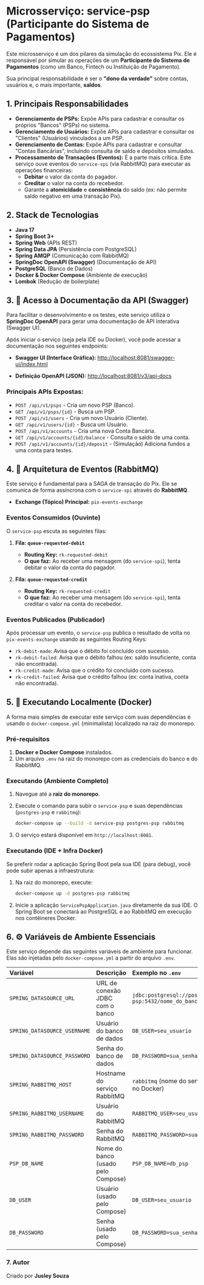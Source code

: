# Microsserviço: service-psp (Participante do Sistema de Pagamentos)

Este microsserviço é um dos pilares da simulação do ecossistema Pix. Ele é responsável por simular as operações de um **Participante do Sistema de Pagamentos** (como um Banco, Fintech ou Instituição de Pagamento).

Sua principal responsabilidade é ser o **"dono da verdade"** sobre contas, usuários e, o mais importante, **saldos**.

## 1. Principais Responsabilidades

* **Gerenciamento de PSPs:** Expõe APIs para cadastrar e consultar os próprios "Bancos" (PSPs) no sistema.
* **Gerenciamento de Usuários:** Expõe APIs para cadastrar e consultar os "Clientes" (Usuários) vinculados a um PSP.
* **Gerenciamento de Contas:** Expõe APIs para cadastrar e consultar "Contas Bancárias", incluindo consulta de saldo e depósitos simulados.
* **Processamento de Transações (Eventos):** É a parte mais crítica. Este serviço ouve eventos do `service-spi` (via RabbitMQ) para executar as operações financeiras:
    * **Debitar** o valor da conta do pagador.
    * **Creditar** o valor na conta do recebedor.
    * Garante a **atomicidade** e **consistência** do saldo (ex: não permite saldo negativo em uma transação Pix).

## 2. Stack de Tecnologias

* **Java 17**
* **Spring Boot 3+**
* **Spring Web** (APIs REST)
* **Spring Data JPA** (Persistência com PostgreSQL)
* **Spring AMQP** (Comunicação com RabbitMQ)
* **SpringDoc OpenAPI (Swagger)** (Documentação de API)
* **PostgreSQL** (Banco de Dados)
* **Docker & Docker Compose** (Ambiente de execução)
* **Lombok** (Redução de boilerplate)

## 3. 🚀 Acesso à Documentação da API (Swagger)

Para facilitar o desenvolvimento e os testes, este serviço utiliza o **SpringDoc OpenAPI** para gerar uma documentação de API interativa (Swagger UI).

Após iniciar o serviço (seja pela IDE ou Docker), você pode acessar a documentação nos seguintes endpoints:

* **Swagger UI (Interface Gráfica):**
  [http://localhost:8081/swagger-ui/index.html](http://localhost:8081/swagger-ui/index.html)

* **Definição OpenAPI (JSON):**
  [http://localhost:8081/v3/api-docs](http://localhost:8081/v3/api-docs)

### Principais APIs Expostas:

* `POST /api/v1/psps` - Cria um novo PSP (Banco).
* `GET /api/v1/psps/{id}` - Busca um PSP.
* `POST /api/v1/users` - Cria um novo Usuário (Cliente).
* `GET /api/v1/users/{id}` - Busca um Usuário.
* `POST /api/v1/accounts` - Cria uma nova Conta Bancária.
* `GET /api/v1/accounts/{id}/balance` - Consulta o saldo de uma conta.
* `POST /api/v1/accounts/{id}/deposit` - (Simulação) Adiciona fundos a uma conta para testes.

## 4. 📨 Arquitetura de Eventos (RabbitMQ)

Este serviço é fundamental para a SAGA de transação do Pix. Ele se comunica de forma assíncrona com o `service-spi` através do **RabbitMQ**.

* **Exchange (Tópico) Principal:** `pix-events-exchange`

### Eventos Consumidos (Ouvinte)

O `service-psp` escuta as seguintes filas:

1.  **Fila: `queue-requested-debit`**
    * **Routing Key:** `rk-requested-debit`
    * **O que faz:** Ao receber uma mensagem (do `service-spi`), tenta debitar o valor da conta do pagador.

2.  **Fila: `queue-requested-credit`**
    * **Routing Key:** `rk-requested-credit`
    * **O que faz:** Ao receber uma mensagem (do `service-spi`), tenta creditar o valor na conta do recebedor.

### Eventos Publicados (Publicador)

Após processar um evento, o `service-psp` publica o resultado de volta no `pix-events-exchange` usando as seguintes Routing Keys:

* `rk-debit-made`: Avisa que o débito foi concluído com sucesso.
* `rk-debit-failed`: Avisa que o débito falhou (ex: saldo insuficiente, conta não encontrada).
* `rk-credit-made`: Avisa que o crédito foi concluído com sucesso.
* `rk-credit-failed`: Avisa que o crédito falhou (ex: conta inativa, conta não encontrada).

## 5. 🐳 Executando Localmente (Docker)

A forma mais simples de executar este serviço com suas dependências é usando o `docker-compose.yml` (minimalista) localizado na raiz do monorepo.

### Pré-requisitos

1.  **Docker e Docker Compose** instalados.
2.  Um arquivo `.env` na raiz do monorepo com as credenciais do banco e do RabbitMQ.

### Executando (Ambiente Completo)

1.  Navegue até a **raiz do monorepo**.
2.  Execute o comando para subir o `service-psp` e suas dependências (`postgres-psp` e `rabbitmq`):

    ```bash
    docker-compose up --build -d service-psp postgres-psp rabbitmq
    ```

3.  O serviço estará disponível em `http://localhost:8081`.

### Executando (IDE + Infra Docker)

Se preferir rodar a aplicação Spring Boot pela sua IDE (para debug), você pode subir apenas a infraestrutura:

1.  Na raiz do monorepo, execute:
    ```bash
    docker-compose up -d postgres-psp rabbitmq
    ```
2.  Inicie a aplicação `ServicePspApplication.java` diretamente da sua IDE. O Spring Boot se conectará ao PostgreSQL e ao RabbitMQ em execução nos contêineres Docker.

## 6. ⚙️ Variáveis de Ambiente Essenciais

Este serviço depende das seguintes variáveis de ambiente para funcionar. Elas são injetadas pelo `docker-compose.yml` a partir do arquivo `.env`.

| Variável | Descrição | Exemplo no `.env`                                   |
| :--- | :--- |:----------------------------------------------------|
| `SPRING_DATASOURCE_URL` | URL de conexão JDBC com o banco | `jdbc:postgresql://postgres-psp:5432/nome_do_banco` |
| `SPRING_DATASOURCE_USERNAME` | Usuário do banco de dados | `DB_USER=seu_usuario`                               |
| `SPRING_DATASOURCE_PASSWORD`| Senha do banco de dados | `DB_PASSWORD=sua_senha`                             |
| `SPRING_RABBITMQ_HOST` | Hostname do serviço RabbitMQ | `rabbitmq` (nome do serviço no Docker)              |
| `SPRING_RABBITMQ_USERNAME`| Usuário do RabbitMQ | `RABBITMQ_USER=seu_usuario`                               |
| `SPRING_RABBITMQ_PASSWORD`| Senha do RabbitMQ | `RABBITMQ_PASSWORD=sua_senha`                           |
| `PSP_DB_NAME` | Nome do banco (usado pelo Compose) | `PSP_DB_NAME=db_psp`                                |
| `DB_USER` | Usuário (usado pelo Compose) | `DB_USER=seu_usuario`                                |
| `DB_PASSWORD` | Senha (usado pelo Compose) | `DB_PASSWORD=sua_senha`                         |

### 7. Autor
Criado por **Jusley Souza**